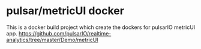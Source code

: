 # pulsar/metricUI docker

This is a docker build project which create the dockers for pulsarIO metricUI app. https://github.com/pulsarIO/realtime-analytics/tree/master/Demo/metricUI

